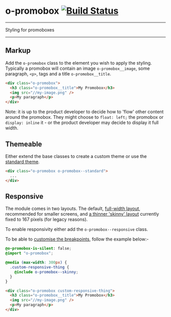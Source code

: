 # o-promobox [![Build Status](https://travis-ci.org/Financial-Times/o-promobox.png?branch=master)](https://travis-ci.org/financial-times/o-promobox)

___
Styling for promoboxes
___

## Markup

Add the `o-promobox` class to the element you wish to apply the styling.  Typically a promobox will contain an image `o-promobox__image`, some paragraph, `<p>`, tags and a title `o-promobox__title`.

```html
<div class="o-promobox">
  <h3 class="o-promobox__title">My Promobox</h3>
  <img src="//my-image.png" />
  <p>My paragraph</p>
</div>
```

Note: it is up to the product developer to decide how to 'flow' other content around the promobox.  They might choose to `float: left;` the promobox or `display: inline` it - or the product developer may decide to display it full width.

## Themeable

Either extend the base classes to create a custom theme or use the [standard theme](http://build.origami.ft.com/files/o-promobox@0.0.7/demos/standard.html).


```html
<div class="o-promobox o-promobox--standard">
  ...
</div>
```

## Responsive

The module comes in two layouts.  The default, [full-width layout](http://build.origami.ft.com/files/o-promobox@0.0.7/demos/standard.html), recommended for smaller screens, and [a thinner 'skinny' layout](http://build.origami.ft.com/files/o-promobox@0.0.7/demos/standard-skinny.html) currently fixed to 167 pixels (for legacy reasons).

To enable responsivity either add the `o-promobox--responsive` class.

To be able to [customise the breakpoints](http://build.origami.ft.com/files/o-promobox@0.0.7/demos/custom-responsive.html), follow the example below:-

```scss
@o-promobox-is-silent: false;
@import "o-promobox";

@media (max-width: 300px) {
  .custom-responsive-thing {
    @include o-promobox--skinny;
  }
}
```

```html
<div class="o-promobox custom-responsive-thing">
  <h3 class="o-promobox__title">My Promobox</h3>
  <img src="//my-image.png" />
  <p>My paragraph</p>
</div>
```
